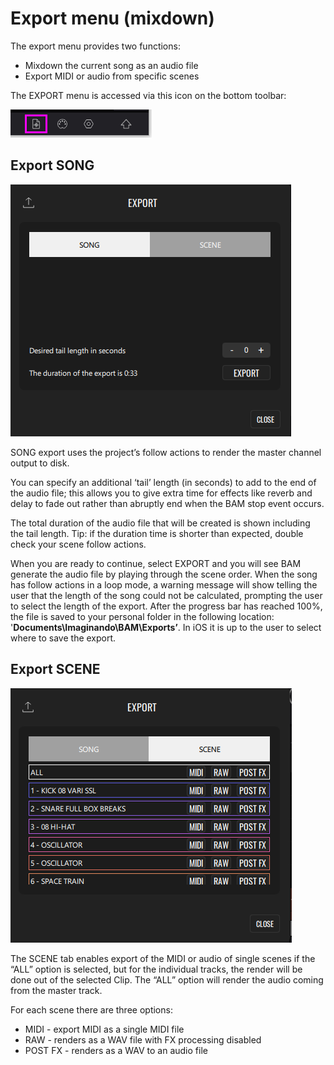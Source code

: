 # Export menu (mixdown)

The export menu provides two functions:
- Mixdown the current song as an audio file
- Export MIDI or audio from specific scenes

The EXPORT menu is accessed via this icon on the bottom toolbar:

<img src="/bam/images/export-menu/export-menu-icon.png" width="" alt="BAM Export menu icon" />

## Export SONG

<img src="/bam/images/export-menu/export-song-menu.png" width="" alt="BAM Export menu" />

SONG export uses the project’s follow actions to render the master
channel output to disk.

You can specify an additional ‘tail’ length (in seconds) to add to the
end of the audio file; this allows you to give extra time for effects
like reverb and delay to fade out rather than abruptly end when the BAM
stop event occurs.

The total duration of the audio file that will be created is shown
including the tail length. Tip: if the duration time is shorter than
expected, double check your scene follow actions.

When you are ready to continue, select EXPORT and you will see BAM
generate the audio file by playing through the scene order. When the
song has follow actions in a loop mode, a warning message will show
telling the user that the length of the song could not be calculated,
prompting the user to select the length of the export. After the
progress bar has reached 100%, the file is saved to your personal folder
in the following location: '**Documents\Imaginando\BAM\Exports’**. In
iOS it is up to the user to select where to save the export.

## Export SCENE

<img src="/bam/images/export-menu/export-scene-menu.png" width="" alt="BAM export scene menu" />

The SCENE tab enables export of the MIDI or audio of single scenes if
the “ALL” option is selected, but for the individual tracks, the render
will be done out of the selected Clip. The “ALL” option will render the
audio coming from the master track.

For each scene there are three options:
- MIDI - export MIDI as a single MIDI file
- RAW - renders as a WAV file with FX processing disabled
- POST FX - renders as a WAV to an audio file
